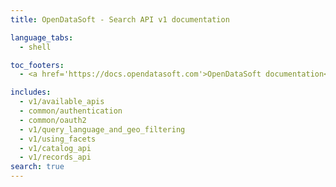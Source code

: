 ```yaml
---
title: OpenDataSoft - Search API v1 documentation

language_tabs:
  - shell

toc_footers:
  - <a href='https://docs.opendatasoft.com'>OpenDataSoft documentation</a>

includes:
  - v1/available_apis
  - common/authentication
  - common/oauth2
  - v1/query_language_and_geo_filtering
  - v1/using_facets
  - v1/catalog_api
  - v1/records_api
search: true
---
```

